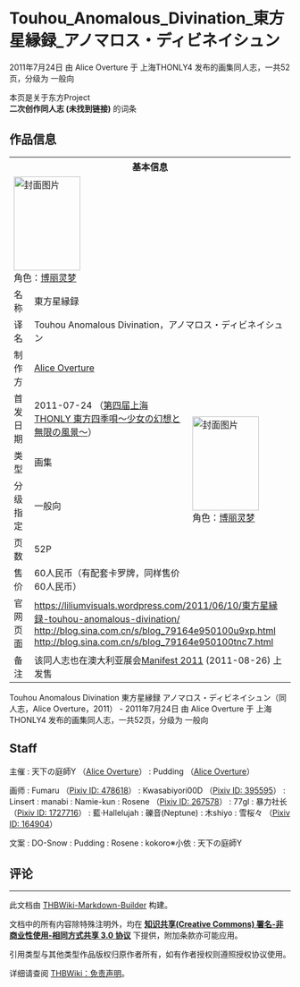 # Touhou_Anomalous_Divination_東方星縁録_アノマロス・ディビネイシュン

<!-- source html: G:\repos\THBWiki-Markdown-Builder\THBWikiMarkdown\Temp\main\d\d7\ns0%3ATouhou_Anomalous_Divination_%E6%9D%B1%E6%96%B9%E6%98%9F%E7%B8%81%E9%8C%B2_%E3%82%A2%E3%83%8E%E3%83%9E%E3%83%AD%E3%82%B9%E3%83%BB%E3%83%87%E3%82%A3%E3%83%93%E3%83%8D%E3%82%A4%E3%82%B7%E3%83%A5%E3%83%B3.html -->

2011年7月24日 由 Alice Overture 于 上海THONLY4 发布的画集同人志，一共52页，分级为 一般向

本页是关于东方Project  
 **二次创作同人志 (未找到链接)** 的词条

## 作品信息

<table><tbody><tr><th colspan="3">基本信息</th></tr><tr><td class="cover-artwork-mobile" colspan="2"><a href="./文件-Touhou_Anomalous_Divination_東方星縁録_アノマロス・ディビネイシュン封面.jpg.md" class="image" title="封面图片"><img alt="封面图片" src="https://upload.thwiki.cc/thumb/a/a6/Touhou_Anomalous_Divination_%E6%9D%B1%E6%96%B9%E6%98%9F%E7%B8%81%E9%8C%B2_%E3%82%A2%E3%83%8E%E3%83%9E%E3%83%AD%E3%82%B9%E3%83%BB%E3%83%87%E3%82%A3%E3%83%93%E3%83%8D%E3%82%A4%E3%82%B7%E3%83%A5%E3%83%B3%E5%B0%81%E9%9D%A2.jpg/119px-Touhou_Anomalous_Divination_%E6%9D%B1%E6%96%B9%E6%98%9F%E7%B8%81%E9%8C%B2_%E3%82%A2%E3%83%8E%E3%83%9E%E3%83%AD%E3%82%B9%E3%83%BB%E3%83%87%E3%82%A3%E3%83%93%E3%83%8D%E3%82%A4%E3%82%B7%E3%83%A5%E3%83%B3%E5%B0%81%E9%9D%A2.jpg" decoding="async" loading="lazy" width="119" height="168" srcset="https://upload.thwiki.cc/thumb/a/a6/Touhou_Anomalous_Divination_%E6%9D%B1%E6%96%B9%E6%98%9F%E7%B8%81%E9%8C%B2_%E3%82%A2%E3%83%8E%E3%83%9E%E3%83%AD%E3%82%B9%E3%83%BB%E3%83%87%E3%82%A3%E3%83%93%E3%83%8D%E3%82%A4%E3%82%B7%E3%83%A5%E3%83%B3%E5%B0%81%E9%9D%A2.jpg/178px-Touhou_Anomalous_Divination_%E6%9D%B1%E6%96%B9%E6%98%9F%E7%B8%81%E9%8C%B2_%E3%82%A2%E3%83%8E%E3%83%9E%E3%83%AD%E3%82%B9%E3%83%BB%E3%83%87%E3%82%A3%E3%83%93%E3%83%8D%E3%82%A4%E3%82%B7%E3%83%A5%E3%83%B3%E5%B0%81%E9%9D%A2.jpg 1.5x, https://upload.thwiki.cc/thumb/a/a6/Touhou_Anomalous_Divination_%E6%9D%B1%E6%96%B9%E6%98%9F%E7%B8%81%E9%8C%B2_%E3%82%A2%E3%83%8E%E3%83%9E%E3%83%AD%E3%82%B9%E3%83%BB%E3%83%87%E3%82%A3%E3%83%93%E3%83%8D%E3%82%A4%E3%82%B7%E3%83%A5%E3%83%B3%E5%B0%81%E9%9D%A2.jpg/237px-Touhou_Anomalous_Divination_%E6%9D%B1%E6%96%B9%E6%98%9F%E7%B8%81%E9%8C%B2_%E3%82%A2%E3%83%8E%E3%83%9E%E3%83%AD%E3%82%B9%E3%83%BB%E3%83%87%E3%82%A3%E3%83%93%E3%83%8D%E3%82%A4%E3%82%B7%E3%83%A5%E3%83%B3%E5%B0%81%E9%9D%A2.jpg 2x" data-file-width="1240" data-file-height="1754"></a><div class="cover-char">角色：<a href="./博丽灵梦.md" title="博丽灵梦">博丽灵梦</a></div></td>
</tr><tr><td class="label">名称</td><td colspan="2"> 東方星縁録 </td></tr><tr><td class="label">译名</td><td colspan="2"> Touhou Anomalous Divination，アノマロス・ディビネイシュン </td></tr><tr><td class="label">制作方</td><td><a href="./Alice_Overture.md" title="Alice Overture">Alice Overture</a></td><td class="cover-artwork" rowspan="6" style="min-width:168px;"><a href="./文件-Touhou_Anomalous_Divination_東方星縁録_アノマロス・ディビネイシュン封面.jpg.md" class="image" title="封面图片"><img alt="封面图片" src="https://upload.thwiki.cc/thumb/a/a6/Touhou_Anomalous_Divination_%E6%9D%B1%E6%96%B9%E6%98%9F%E7%B8%81%E9%8C%B2_%E3%82%A2%E3%83%8E%E3%83%9E%E3%83%AD%E3%82%B9%E3%83%BB%E3%83%87%E3%82%A3%E3%83%93%E3%83%8D%E3%82%A4%E3%82%B7%E3%83%A5%E3%83%B3%E5%B0%81%E9%9D%A2.jpg/119px-Touhou_Anomalous_Divination_%E6%9D%B1%E6%96%B9%E6%98%9F%E7%B8%81%E9%8C%B2_%E3%82%A2%E3%83%8E%E3%83%9E%E3%83%AD%E3%82%B9%E3%83%BB%E3%83%87%E3%82%A3%E3%83%93%E3%83%8D%E3%82%A4%E3%82%B7%E3%83%A5%E3%83%B3%E5%B0%81%E9%9D%A2.jpg" decoding="async" loading="lazy" width="119" height="168" srcset="https://upload.thwiki.cc/thumb/a/a6/Touhou_Anomalous_Divination_%E6%9D%B1%E6%96%B9%E6%98%9F%E7%B8%81%E9%8C%B2_%E3%82%A2%E3%83%8E%E3%83%9E%E3%83%AD%E3%82%B9%E3%83%BB%E3%83%87%E3%82%A3%E3%83%93%E3%83%8D%E3%82%A4%E3%82%B7%E3%83%A5%E3%83%B3%E5%B0%81%E9%9D%A2.jpg/178px-Touhou_Anomalous_Divination_%E6%9D%B1%E6%96%B9%E6%98%9F%E7%B8%81%E9%8C%B2_%E3%82%A2%E3%83%8E%E3%83%9E%E3%83%AD%E3%82%B9%E3%83%BB%E3%83%87%E3%82%A3%E3%83%93%E3%83%8D%E3%82%A4%E3%82%B7%E3%83%A5%E3%83%B3%E5%B0%81%E9%9D%A2.jpg 1.5x, https://upload.thwiki.cc/thumb/a/a6/Touhou_Anomalous_Divination_%E6%9D%B1%E6%96%B9%E6%98%9F%E7%B8%81%E9%8C%B2_%E3%82%A2%E3%83%8E%E3%83%9E%E3%83%AD%E3%82%B9%E3%83%BB%E3%83%87%E3%82%A3%E3%83%93%E3%83%8D%E3%82%A4%E3%82%B7%E3%83%A5%E3%83%B3%E5%B0%81%E9%9D%A2.jpg/237px-Touhou_Anomalous_Divination_%E6%9D%B1%E6%96%B9%E6%98%9F%E7%B8%81%E9%8C%B2_%E3%82%A2%E3%83%8E%E3%83%9E%E3%83%AD%E3%82%B9%E3%83%BB%E3%83%87%E3%82%A3%E3%83%93%E3%83%8D%E3%82%A4%E3%82%B7%E3%83%A5%E3%83%B3%E5%B0%81%E9%9D%A2.jpg 2x" data-file-width="1240" data-file-height="1754"></a><div class="cover-char">角色：<a href="./博丽灵梦.md" title="博丽灵梦">博丽灵梦</a></div></td>
</tr><tr><td class="label">首发日期</td><td>2011-07-24&#160;（<a href="/展会作品列表?e=%E4%B8%8A%E6%B5%B7THONLY%234">第四届上海THONLY 東方四季唄～少女の幻想と無限の風景～</a>）</td></tr><tr><td class="label">类型</td><td>画集</td></tr><tr><td class="label">分级指定</td><td>一般向</td></tr><tr><td class="label">页数</td><td>52P</td></tr><tr><td class="label">售价</td><td>60人民币（有配套卡罗牌，同样售价60人民币）</td></tr>
<tr><td class="label">官网页面</td><td colspan="2"><a rel="nofollow" class="external free" href="https://liliumvisuals.wordpress.com/2011/06/10/東方星縁録-touhou-anomalous-divination/">https://liliumvisuals.wordpress.com/2011/06/10/東方星縁録-touhou-anomalous-divination/</a><br><a rel="nofollow" class="external free" href="http://blog.sina.com.cn/s/blog_79164e950100u9xp.html">http://blog.sina.com.cn/s/blog_79164e950100u9xp.html</a><br><a rel="nofollow" class="external free" href="http://blog.sina.com.cn/s/blog_79164e950100tnc7.html">http://blog.sina.com.cn/s/blog_79164e950100tnc7.html</a></td></tr><tr><td class="label">备注</td><td colspan="2">该同人志也在澳大利亚展会<a href="https://en.wikipedia.org/wiki/Manifest_(convention)" class="extiw" title="wikipedia:Manifest (convention)">Manifest 2011</a> (2011-08-26) 上发售</td></tr></tbody></table>

Touhou Anomalous Divination 東方星縁録 アノマロス・ディビネイシュン（同人志，Alice Overture，2011） - 2011年7月24日 由 Alice Overture 于 上海THONLY4 发布的画集同人志，一共52页，分级为 一般向

## Staff
主催
: 天下の庭師Y （[Alice Overture](./Alice_Overture.md)）
: Pudding （[Alice Overture](./Alice_Overture.md)）

画师
: Fumaru （[Pixiv ID: 478618](https://www.pixiv.net/users/478618)）
: Kwasabiyori00D （[Pixiv ID: 395595](https://www.pixiv.net/users/395595)）
: Linsert
: manabi
: Namie-kun
: Rosene （[Pixiv ID: 267578](https://www.pixiv.net/users/267578)）
: 77gl
: 暴力社长 （[Pixiv ID: 1727716](https://www.pixiv.net/users/1727716)）
: 藍·Hallelujah
: 礫音(Neptune)
: 木shiyo
: 雪桜々 （[Pixiv ID: 164904](https://www.pixiv.net/users/164904)）

文案
: DO-Snow
: Pudding
: Rosene
: kokoro※小依
: 天下の庭師Y


## 评论




---

此文档由 [THBWiki-Markdown-Builder](https://github.com/Delsin-Yu/THBWiki-Markdown-Builder) 构建。

文档中的所有内容除特殊注明外，均在 [**知识共享(Creative Commons) 署名-非商业性使用-相同方式共享 3.0 协议**](https://creativecommons.org/licenses/by-sa/3.0/deed.zh-hans) 下提供，附加条款亦可能应用。

引用类型与其他类型作品版权归原作者所有，如有作者授权则遵照授权协议使用。

详细请查阅 [THBWiki：免责声明](https://thbwiki.cc/THBWiki:%E5%85%8D%E8%B4%A3%E5%A3%B0%E6%98%8E)。

